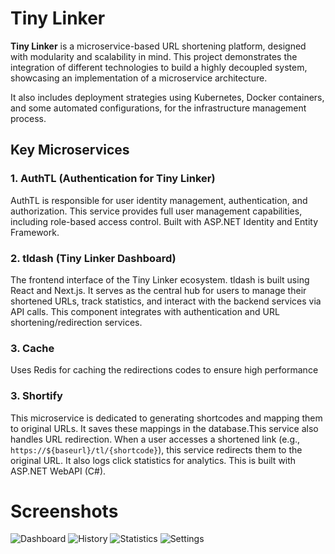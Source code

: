 # Tiny Linker

**Tiny Linker** is a microservice-based URL shortening platform, designed with modularity and scalability in mind. This project demonstrates the integration of different technologies to build a highly decoupled system, showcasing an implementation of a microservice architecture.

It also includes deployment strategies using Kubernetes, Docker containers, and some automated configurations, for the infrastructure management process.

## Key Microservices

### 1. **AuthTL (Authentication for Tiny Linker)**

AuthTL is responsible for user identity management, authentication, and authorization. This service provides full user management capabilities, including role-based access control. Built with ASP.NET Identity and Entity Framework.

### 2. **tldash (Tiny Linker Dashboard)**

The frontend interface of the Tiny Linker ecosystem. tldash is built using React and Next.js. It serves as the central hub for users to manage their shortened URLs, track statistics, and interact with the backend services via API calls. This component integrates with authentication and URL shortening/redirection services.

### 3. **Cache**

Uses Redis for caching the redirections codes to ensure high performance

### 3. **Shortify**

This microservice is dedicated to generating shortcodes and mapping them to original URLs. It saves these mappings in the database.This service also handles URL redirection. When a user accesses a shortened link (e.g., `https://${baseurl}/tl/{shortcode}`), this service redirects them to the original URL. It also logs click statistics for analytics. This is built with ASP.NET WebAPI (C#).

# Screenshots

![Dashboard](https://github.com/vybraan/)
![History](https://github.com/vybraan/)
![Statistics](https://github.com/vybraan/)
![Settings](https://github.com/vybraan/)
